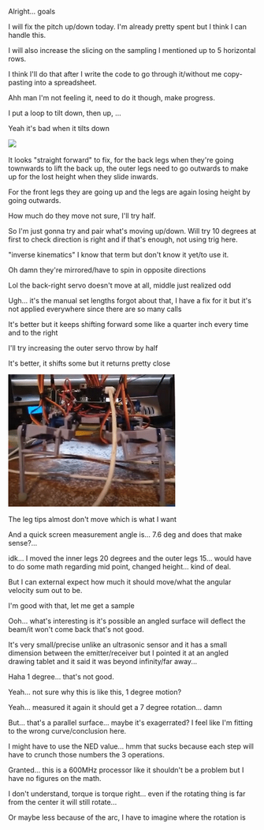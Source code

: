 Alright... goals

I will fix the pitch up/down today. I'm already pretty spent but I think I can handle this.

I will also increase the slicing on the sampling I mentioned up to 5 horizontal rows.

I think I'll do that after I write the code to go through it/without me copy-pasting into a spreadsheet.

Ahh man I'm not feeling it, need to do it though, make progress.

I put a loop to tilt down, then up, ...

Yeah it's bad when it tilts down

<img src="../../media/02-08-2022--tilt-issue.gif" width="500"/>

It looks "straight forward" to fix, for the back legs when they're going townwards to lift the back up, the outer legs need to go outwards to make up for the lost height when they slide inwards.

For the front legs they are going up and the legs are again losing height by going outwards.

How much do they move not sure, I'll try half.

So I'm just gonna try and pair what's moving up/down. Will try 10 degrees at first to check direction is right and if that's enough, not using trig here.

"inverse kinematics" I know that term but don't know it yet/to use it.

Oh damn they're mirrored/have to spin in opposite directions

Lol the back-right servo doesn't move at all, middle just realized odd

Ugh... it's the manual set lengths forgot about that, I have a fix for it but it's not applied everywhere since there are so many calls

It's better but it keeps shifting forward some like a quarter inch every time and to the right

I'll try increasing the outer servo throw by half

It's better, it shifts some but it returns pretty close

<img src="../../media/02-08-2022--improved-15-deg.gif"/>

The leg tips almost don't move which is what I want

And a quick screen measurement angle is... 7.6 deg and does that make sense?...

idk... I moved the inner legs 20 degrees and the outer legs 15... would have to do some math regarding mid point, changed height... kind of deal.

But I can external expect how much it should move/what the angular velocity sum out to be.

I'm good with that, let me get a sample

Ooh... what's interesting is it's possible an angled surface will deflect the beam/it won't come back that's not good.

It's very small/precise unlike an ultrasonic sensor and it has a small dimension between the emitter/receiver but I pointed it at an angled drawing tablet and it said it was beyond infinity/far away...

Haha 1 degree... that's not good.

Yeah... not sure why this is like this, 1 degree motion?

Yeah... measured it again it should get a 7 degree rotation... damn

But... that's a parallel surface... maybe it's exagerrated? I feel like I'm fitting to the wrong curve/conclusion here.

I might have to use the NED value... hmm that sucks because each step will have to crunch those numbers the 3 operations.

Granted... this is a 600MHz processor like it shouldn't be a problem but I have no figures on the math.

I don't understand, torque is torque right... even if the rotating thing is far from the center it will still rotate...

Or maybe less because of the arc, I have to imagine where the rotation is

